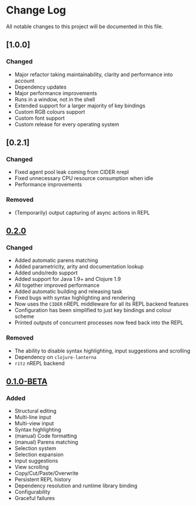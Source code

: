 # Change Log
All notable changes to this project will be documented in this file.

## [1.0.0]
### Changed
- Major refactor taking maintainability, clarity and performance into account
- Dependency updates
- Major performance improvements
- Runs in a window, not in the shell
- Extended support for a larger majority of key bindings
- Custom RGB colours support
- Custom font support
- Custom release for every operating system

## [0.2.1]
### Changed
- Fixed agent pool leak coming from CIDER nrepl
- Fixed unnecessary CPU resource consumption when idle
- Performance improvements

### Removed
- (Temporarily) output capturing of async actions in REPL

## [0.2.0]
### Changed
- Added automatic parens matching
- Added parametricity, arity and documentation lookup
- Added undo/redo support
- Added support for Java 1.9+ and Clojure 1.9 
- All together improved performance 
- Added automatic building and releasing task
- Fixed bugs with syntax highlighting and rendering
- Now uses the `CIDER` nREPL middleware for all its REPL backend features
- Configuration has been simplified to just key bindings and colour scheme
- Printed outputs of concurrent processes now feed back into the REPL

### Removed
- The ability to disable syntax highlighting, input suggestions and scrolling
- Dependency on `clojure-lanterna`
- `ritz` nREPL backend

## [0.1.0-BETA]   
### Added
- Structural editing
- Multi-line input
- Multi-view input
- Syntax highlighting
- (manual) Code formatting
- (manual) Parens matching
- Selection system
- Selection expansion
- Input suggestions
- View scrolling
- Copy/Cut/Paste/Overwrite
- Persistent REPL history
- Dependency resolution and runtime library binding
- Configurability
- Graceful failures

[0.2.0]: https://github.com/AvramRobert/omnia/releases/tag/0.2.0
[0.1.0-BETA]: https://github.com/AvramRobert/omnia/releases/tag/0.1.0-BETA
